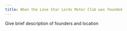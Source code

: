 ```yaml
---
title: When the Lone Star Lords Motor Club was founded
---
```

Give brief description of founders and location